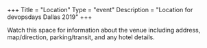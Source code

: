 +++
Title = "Location"
Type = "event"
Description = "Location for devopsdays Dallas 2019"
+++

Watch this space for information about the venue including address, map/direction, parking/transit, and any hotel details.

<!-- Uncomment this only if you have set the coordinates for your location in the config yaml. Get Latitude and Longitude of a Point: http://itouchmap.com/latlong.html -->
<!-- {{< event_map >}} -->
